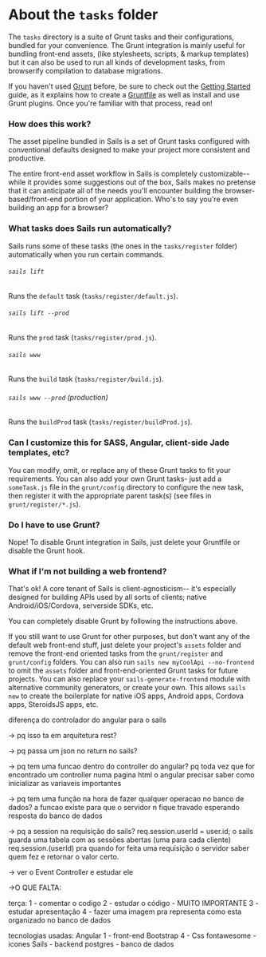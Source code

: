 # About the `tasks` folder

The `tasks` directory is a suite of Grunt tasks and their configurations, bundled for your convenience.  The Grunt integration is mainly useful for bundling front-end assets, (like stylesheets, scripts, & markup templates) but it can also be used to run all kinds of development tasks, from browserify compilation to database migrations.

If you haven't used [Grunt](http://gruntjs.com/) before, be sure to check out the [Getting Started](http://gruntjs.com/getting-started) guide, as it explains how to create a [Gruntfile](http://gruntjs.com/sample-gruntfile) as well as install and use Grunt plugins. Once you're familiar with that process, read on!


### How does this work?

The asset pipeline bundled in Sails is a set of Grunt tasks configured with conventional defaults designed to make your project more consistent and productive.

The entire front-end asset workflow in Sails is completely customizable-- while it provides some suggestions out of the box, Sails makes no pretense that it can anticipate all of the needs you'll encounter building the browser-based/front-end portion of your application.  Who's to say you're even building an app for a browser?



### What tasks does Sails run automatically?

Sails runs some of these tasks (the ones in the `tasks/register` folder) automatically when you run certain commands.

###### `sails lift`

Runs the `default` task (`tasks/register/default.js`).

###### `sails lift --prod`

Runs the `prod` task (`tasks/register/prod.js`).

###### `sails www`

Runs the `build` task (`tasks/register/build.js`).

###### `sails www --prod` (production)

Runs the `buildProd` task (`tasks/register/buildProd.js`).


### Can I customize this for SASS, Angular, client-side Jade templates, etc?

You can modify, omit, or replace any of these Grunt tasks to fit your requirements. You can also add your own Grunt tasks- just add a `someTask.js` file in the `grunt/config` directory to configure the new task, then register it with the appropriate parent task(s) (see files in `grunt/register/*.js`).


### Do I have to use Grunt?

Nope! To disable Grunt integration in Sails, just delete your Gruntfile or disable the Grunt hook.


### What if I'm not building a web frontend?

That's ok! A core tenant of Sails is client-agnosticism-- it's especially designed for building APIs used by all sorts of clients; native Android/iOS/Cordova, serverside SDKs, etc.

You can completely disable Grunt by following the instructions above.

If you still want to use Grunt for other purposes, but don't want any of the default web front-end stuff, just delete your project's `assets` folder and remove the front-end oriented tasks from the `grunt/register` and `grunt/config` folders.  You can also run `sails new myCoolApi --no-frontend` to omit the `assets` folder and front-end-oriented Grunt tasks for future projects.  You can also replace your `sails-generate-frontend` module with alternative community generators, or create your own.  This allows `sails new` to create the boilerplate for native iOS apps, Android apps, Cordova apps, SteroidsJS apps, etc.



diferença do controlador do angular para o sails


-> pq isso ta em arquitetura rest?

-> pq passa um json no return no sails?

-> pq tem uma funcao dentro do controller do angular?
pq toda vez que for encontrado um controller numa pagina html o angular precisar saber como inicializar as variaveis importantes

-> pq tem uma função na hora de fazer qualquer operacao no banco de dados?
a funcao existe para que o servidor n fique travado esperando resposta do banco de dados

-> pq a session na requisição do sails? req.session.userId = user.id;
o sails guarda uma tabela com as sessões abertas (uma para cada cliente) req.session.(userId)
pra quando for feita uma requisição o servidor saber quem fez e retornar o valor certo.

-> ver o Event Controller  e estudar ele

->O QUE FALTA:

terça:
1 - comentar o codigo
2 - estudar o código - MUITO IMPORTANTE
3 - estudar apresentação 
4 - fazer uma imagem pra representa como esta organizado no banco de dados

tecnologias usadas:
Angular 1 - front-end
Bootstrap 4 - Css
fontawesome - icones
Sails - backend
postgres - banco de dados


